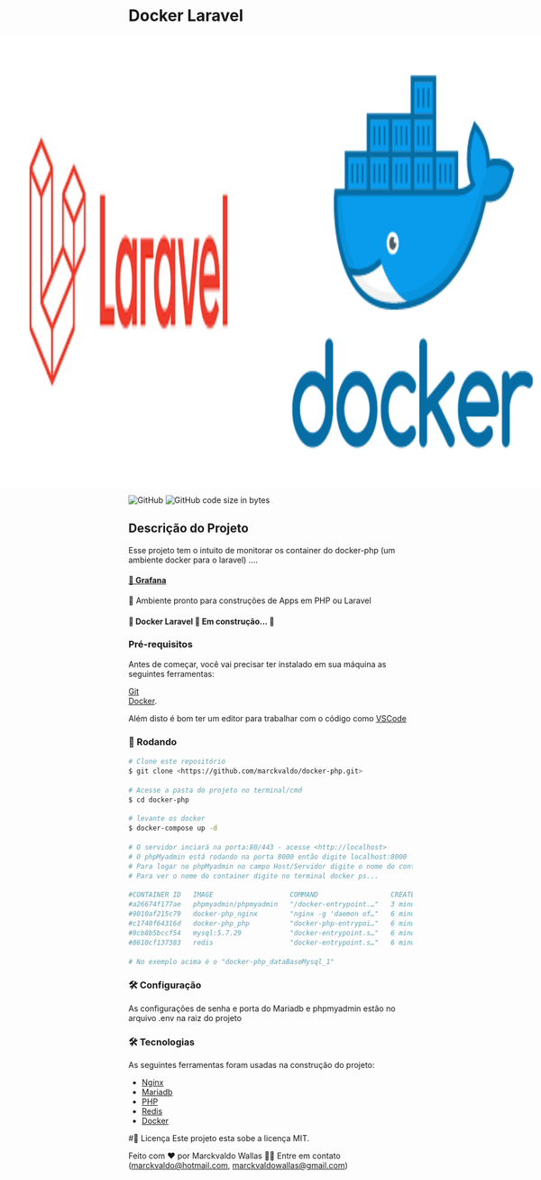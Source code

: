# Docker Laravel 

<div style="background-color: #f0f0f0; height:20vh; display: flex; flex-direction: row; justify-content: center;">
<img src="https://github.com/marckvaldo/docker-php/blob/main/www/public/imagens/laravel.png">
<img src="https://github.com/marckvaldo/docker-php/blob/main/www/public/imagens/docker.png">
</div>

![GitHub](https://img.shields.io/github/license/marckvaldo/docker-php)
![GitHub code size in bytes](https://img.shields.io/github/languages/code-size/marckvaldo/docker-php)


## Descrição do Projeto
Esse projeto tem o intuito de monitorar os container do docker-php (um ambiente docker para o laravel) ....

<h4>
    <a href="https://laravel.com/">🔗 Grafana</a>
</h4>
<p>🚀 Ambiente pronto para construções de Apps em PHP ou Laravel</p>


<h4> 
	🚧  Docker Laravel 🚀 Em construção...  🚧
</h4>

### Pré-requisitos

Antes de começar, você vai precisar ter instalado em sua máquina as seguintes ferramentas:

[Git](https://git-scm.com)<br/>
[Docker](https://docs.docker.com/engine/install/). 

Além disto é bom ter um editor para trabalhar com o código como [VSCode](https://code.visualstudio.com/)

### 🎲 Rodando

```bash
# Clone este repositório
$ git clone <https://github.com/marckvaldo/docker-php.git>

# Acesse a pasta do projeto no terminal/cmd
$ cd docker-php

# levante os docker 
$ docker-compose up -d

# O servidor inciará na porta:80/443 - acesse <http://localhost>
# O phpMyadmin está rodando na porta 8000 então digite localhost:8000
# Para logar no phpMyadmin no campo Host/Servidor digite o nome do container Mysql/MariaDB que está na coluna NAMES.
# Para ver o nome do container digite no terminal docker ps...

#CONTAINER ID   IMAGE                   COMMAND                  CREATED         STATUS         PORTS                                                                      NAMES
#a26674f177ae   phpmyadmin/phpmyadmin   "/docker-entrypoint.…"   3 minutes ago   Up 3 minutes   0.0.0.0:8000->80/tcp, :::8000->80/tcp                                      docker-php_phpmyadmin_1
#9010af215c79   docker-php_nginx        "nginx -g 'daemon of…"   6 minutes ago   Up 6 minutes   0.0.0.0:80->80/tcp, :::80->80/tcp, 0.0.0.0:443->443/tcp, :::443->443/tcp   docker-php_nginx_1
#c1740f64316d   docker-php_php          "docker-php-entrypoi…"   6 minutes ago   Up 6 minutes   0.0.0.0:9000->9000/tcp, :::9000->9000/tcp                                  docker-php_php_1
#9cb8b5bccf54   mysql:5.7.29            "docker-entrypoint.s…"   6 minutes ago   Up 6 minutes   33060/tcp, 0.0.0.0:3307->3306/tcp, :::3307->3306/tcp                       docker-php_dataBaseMysql_1
#8610cf137383   redis                   "docker-entrypoint.s…"   6 minutes ago   Up 6 minutes   0.0.0.0:8379->6379/tcp, :::8379->6379/tcp                                  docker-php_redis_1

# No exemplo acima é o "docker-php_dataBaseMysql_1"
```

### 🛠 Configuração

As configurações de senha e porta do Mariadb e phpmyadmin estão no arquivo .env na raiz do projeto

### 🛠 Tecnologias

As seguintes ferramentas foram usadas na construção do projeto:

- [Nginx](https://www.nginx.com/)
- [Mariadb](https://mariadb.org/)
- [PHP](https://www.php.net/)
- [Redis](https://redis.io/)
- [Docker](https://www.docker.com/)


#📝 Licença
Este projeto esta sobe a licença MIT.

Feito com ❤️ por Marckvaldo Wallas 👋🏽 Entre em contato (marckvaldo@hotmail.com, marckvaldowallas@gmail.com)

